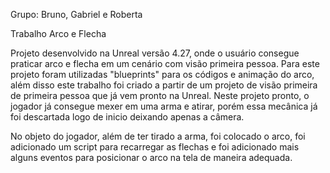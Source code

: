 Grupo: Bruno, Gabriel e Roberta

Trabalho Arco e Flecha

Projeto desenvolvido na Unreal versão 4.27, onde o usuário consegue praticar arco e flecha em um cenário com visão primeira pessoa. Para este projeto foram utilizadas "blueprints" para os códigos e animação do arco, além disso este trabalho foi criado a partir de um projeto de visão primeira de primeira pessoa que já vem pronto na Unreal. Neste projeto pronto, o jogador já consegue mexer em uma arma e atirar, porém essa mecânica já foi descartada logo de inicio deixando apenas a câmera. 

No objeto do jogador, além de ter tirado a arma, foi colocado o arco, foi adicionado um script para recarregar as flechas e foi adicionado mais alguns eventos para posicionar o arco na tela de maneira adequada.  



